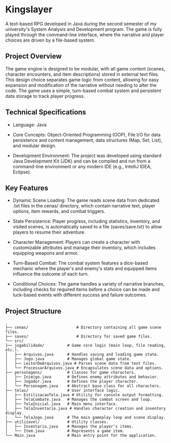
# Kingslayer

A text-based RPG developed in Java during the second semester of my university's System Analysis and Development program. The game is fully played through the command-line interface, where the narrative and player choices are driven by a file-based system.

## Project Overview

The game engine is designed to be modular, with all game content (scenes, character encounters, and item descriptions) stored in external text files. This design choice separates game logic from content, allowing for easy expansion and modification of the narrative without needing to alter the code. The game uses a simple, turn-based combat system and persistent data storage to track player progress.

## Technical Specifications
- Language: Java

- Core Concepts: Object-Oriented Programming (OOP), File I/O for data persistence and content management, data structures (Map, Set, List), and modular design.

- Development Environment: The project was developed using standard Java Development Kit (JDK) and can be compiled and run from a command-line environment or any modern IDE (e.g., IntelliJ IDEA, Eclipse).

## Key Features
- Dynamic Scene Loading: The game reads scene data from dedicated .txt files in the cenas/ directory, which contain narrative text, player options, item rewards, and combat triggers.

- State Persistence: Player progress, including statistics, inventory, and visited scenes, is automatically saved to a file (saves/save.txt) to allow players to resume their adventure.

- Character Management: Players can create a character with customizable attributes and manage their inventory, which includes equipping weapons and armor.

- Turn-Based Combat: The combat system features a dice-based mechanic where the player's and enemy's stats and equipped items influence the outcome of each turn.

- Conditional Choices: The game handles a variety of narrative branches, including checks for required items before a choice can be made and luck-based events with different success and failure outcomes.

## Project Structure

```
.
├── cenas/                     # Directory containing all game scene files.
├── saves/                     # Directory for saved game files.
└── src/
├── jogabilidade/          # Game core logic (main loop, file reading, etc.).
│   ├── Arquivos.java      # Handles saving and loading game state.
│   ├── Jogo.java          # Manages global game state.
│   ├── LeitorDeArquivos.java # Parses scene data from text files.
│   └── ProcessarArquivos.java # Encapsulates scene data and options.
├── personagens/           # Classes for game characters.
│   ├── Inimigo.java       # Defines enemy attributes and behavior.
│   ├── Jogador.java       # Defines the player character.
│   └── Personagem.java    # Abstract base class for all characters.
├── telas/                 # User interface logic.
│   ├── EstilizacaoTela.java # Utility for console output formatting.
│   ├── TelaCombate.java   # Manages the combat screen and loop.
│   ├── TelaInicial.java   # Main menu interface.
│   ├── TelaInventario.java # Handles character creation and inventory display.
│   └── TelaJogo.java      # The main gameplay loop and scene display.
├── utilizavel/            # Utility classes.
│   ├── Inventario.java    # Manages the player's items.
│   └── Item.java          # Represents a game item.
└── Main.java              # Main entry point for the application.
```
